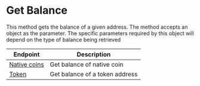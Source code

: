 # Get Balance

This method gets the balance of a given address. The method accepts an object as the parameter. The specific parameters required by this object will depend on the type of balance being retrieved 


| Endpoint | Description
|----------|------------
| [Native coins](./native-coins.md) | Get balance of native coin
| [Token](./token.md) | Get balance of a token address